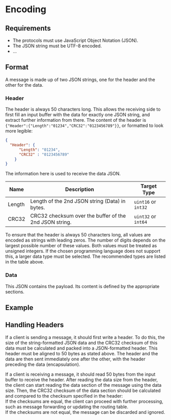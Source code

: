 # Encoding

## Requirements
- The protocols must use JavaScript Object Notation (JSON).
- The JSON string must be UTF-8 encoded.
- ...

## Format
A message is made up of two JSON strings, one for the header and the other for the data.

### Header
The header is always 50 characters long. This allows the receiving side to first fill an input buffer with the data for exactly one JSON string, and extract further information from there. The content of the header is `{"Header":{"Length":"01234","CRC32":"0123456789"}}`, or formatted to look more legible:
```json
{
  "Header": {
      "Length": "01234",
      "CRC32" : "0123456789"
    }
}
```

The information here is used to receive the data JSON.

| Name   | Description                                             | Target Type         |
|--------|---------------------------------------------------------|---------------------|
| Length | Length of the 2nd JSON string (Data) in bytes.          | `uint16` or `int32` | 
| CRC32  | CRC32 checksum over the buffer of the 2nd JSON string.  | `uint32` or `int64` |

To ensure that the header is always 50 characters long, all values are encoded as strings with leading zeros. The number of digits depends on the largest possible number of these values. Both values must be treated as unsigned integers. If the chosen programming language does not support this, a larger data type must be selected. The recommended types are listed in the table above.

### Data
This JSON contains the payload. Its content is defined by the appropriate sections.

## Example


## Handling Headers

If a client is sending a message, it should first write a header. To do this, the size of the string-formatted JSON data and the CRC32 checksum of this data must be calculated and packed into a JSON-formatted header. This header must be aligned to 50 bytes as stated above. The header and the data are then sent immediately one after the other, with the header preceding the data (encapsulation).

If a client is receiving a message, it should read 50 bytes from the input buffer to receive the header. After reading the data size from the header, the client can start reading the data section of the message using the data size. Then, the CRC32 checksum of the data section should be calculated and compared to the checksum specified in the header:  
If the checksums are equal, the client can proceed with further processing, such as message forwarding or updating the routing table.  
If the checksums are not equal, the message can be discarded and ignored.
